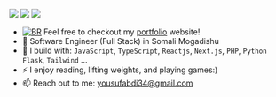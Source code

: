 [<img src="https://img.shields.io/badge/github-%2312100E.svg?&style=for-the-badge&logo=github&logoColor=white&color=black" />](https://github.com/YOUSUFABDI)
[<img src="https://img.shields.io/badge/linkedin-%230077B5.svg?&style=for-the-badge&logo=linkedin&logoColor=white" />](https://www.linkedin.com/in/yousuf-abdi-743194279/)
[<img src="https://img.shields.io/badge/instagram-%2312100E.svg?&style=for-the-badge&logo=instagram&color=405DE6" />](https://instagram.com/yusuf_cabd) 

- [![BR](https://b-r.io/logo/favicon-16x16.png)](#) 
Feel free to checkout my [portfolio](#) website!
- 🏢 Software Engineer (Full Stack) in Somali Mogadishu
- 🧰 I build with: `JavaScript`, `TypeScript`, `Reactjs`, `Next.js`, `PHP`, `Python` `Flask`, `Tailwind` ...
- ⚡ I enjoy reading, lifting weights, and playing games:)
- 📫 Reach out to me: yousufabdi34@gmail.com
